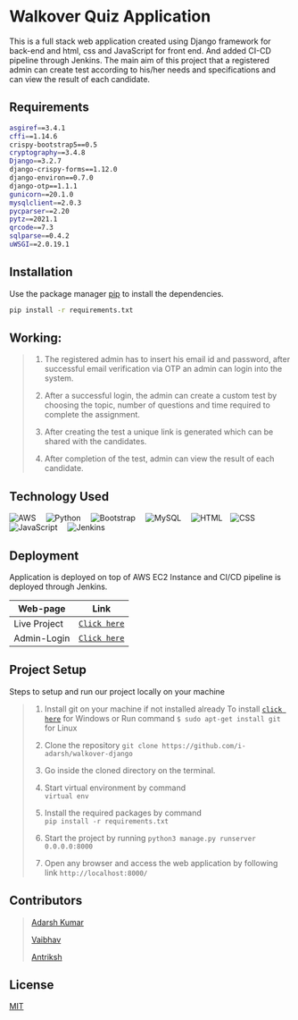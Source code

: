 # Walkover Quiz Application

This is a full stack web application created using Django framework for back-end and html, css and JavaScript for front end. And added CI-CD pipeline through Jenkins. The main aim of this project that a registered admin can create test according to his/her needs and specifications and can view the result of each candidate.

## Requirements

```bash
asgiref==3.4.1
cffi==1.14.6
crispy-bootstrap5==0.5
cryptography==3.4.8
Django==3.2.7
django-crispy-forms==1.12.0
django-environ==0.7.0
django-otp==1.1.1
gunicorn==20.1.0
mysqlclient==2.0.3
pycparser==2.20
pytz==2021.1
qrcode==7.3
sqlparse==0.4.2
uWSGI==2.0.19.1
```


## Installation

Use the package manager [pip](https://pip.pypa.io/en/stable/) to install the dependencies.

```bash
pip install -r requirements.txt
```

## Working:

>1. The registered admin has to insert his email id and password, after successful email verification via OTP an admin can login into the system.
>2. After a successful login, the admin can create a custom test by choosing the topic, number of questions and time required to complete the assignment.
>
>3. After creating the test a unique link is generated which can be shared with the candidates.
>4. After completion of the test, admin can view the result of each candidate.

## Technology Used

![AWS](https://img.shields.io/badge/Amazon_AWS-232F3E?style=for-the-badge&logo=amazon-aws&logoColor=white)&emsp;
![Python](https://img.shields.io/badge/Python-FFD43B?style=for-the-badge&logo=python&logoColor=darkgreen)&emsp;
![Bootstrap](https://img.shields.io/badge/Bootstrap-4853D?style=for-the-badge&logo=bootstrap&logoColor=white)&emsp;
![MySQL](https://img.shields.io/badge/MySQL-00000F?style=for-the-badge&logo=mysql&logoColor=white)&emsp;
![HTML](https://img.shields.io/badge/HTML5-E34F26?style=for-the-badge&logo=html5&logoColor=white)&emsp;![CSS](https://img.shields.io/badge/CSS3-1572D6?style=for-the-badge&logo=css3&logoColor=white)&emsp;![JavaScript](https://img.shields.io/badge/JavaScript-F7DF1E?style=for-the-badge&logo=javascript&logoColor=black)&emsp;
![Jenkins](https://img.shields.io/badge/Jenkins-D24939?style=for-the-badge&logo=Jenkins&logoColor=white)&emsp;


## Deployment

Application is deployed on top of AWS EC2 Instance and CI/CD pipeline is deployed through Jenkins.

| Web-page | Link | 
|   ----   | ---- |
| Live Project|[`Click here`](http://54.175.247.107/login)| 
| Admin-Login |[`Click here`](http://54.175.247.107/admin) |

## Project Setup
Steps to setup and run our project locally on your machine

>1. Install git on your machine if not installed already
>To install [`click here`](https://git-scm.com/downloads) for Windows or 
Run command `$ sudo apt-get install git` for Linux
>2. Clone the repository 
`git clone https://github.com/i-adarsh/walkover-django`
>
>3. Go inside the cloned directory on the terminal.
>4. Start virtual environment by command <br>
`virtual env`
>5. Install the required packages by command <br>
`pip install -r requirements.txt`
>
>
>6. Start the project by running `python3 manage.py runserver 0.0.0.0:8000`
>7. Open any browser and access the web application by following link    `http://localhost:8000/`

## Contributors
>[Adarsh Kumar](https://github.com/i-adarsh)
>
>[Vaibhav](https://github.com/)
>
>[Antriksh](https://github.com/)

## License
[MIT](https://choosealicense.com/licenses/mit/)
